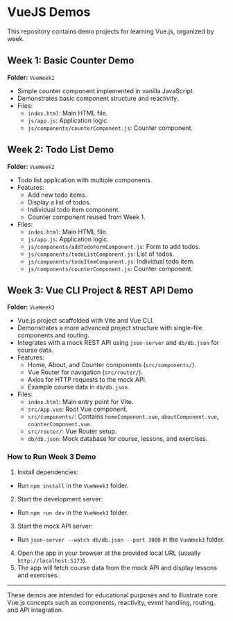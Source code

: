# VueJS Demos

This repository contains demo projects for learning Vue.js, organized by week.

## Week 1: Basic Counter Demo

**Folder:** `VueWeek1`

- Simple counter component implemented in vanilla JavaScript.
- Demonstrates basic component structure and reactivity.
- Files:
  - `index.html`: Main HTML file.
  - `js/app.js`: Application logic.
  - `js/components/counterComponent.js`: Counter component.

## Week 2: Todo List Demo

**Folder:** `VueWeek2`

- Todo list application with multiple components.
- Features:
  - Add new todo items.
  - Display a list of todos.
  - Individual todo item component.
  - Counter component reused from Week 1.
- Files:
  - `index.html`: Main HTML file.
  - `js/app.js`: Application logic.
  - `js/components/addTodoFormComponent.js`: Form to add todos.
  - `js/components/todoListComponent.js`: List of todos.
  - `js/components/todoItemComponent.js`: Individual todo item.
  - `js/components/counterComponent.js`: Counter component.


## Week 3: Vue CLI Project & REST API Demo

**Folder:** `VueWeek3`

- Vue.js project scaffolded with Vite and Vue CLI.
- Demonstrates a more advanced project structure with single-file components and routing.
- Integrates with a mock REST API using `json-server` and `db/db.json` for course data.
- Features:
  - Home, About, and Counter components (`src/components/`).
  - Vue Router for navigation (`src/router/`).
  - Axios for HTTP requests to the mock API.
  - Example course data in `db/db.json`.
- Files:
  - `index.html`: Main entry point for Vite.
  - `src/App.vue`: Root Vue component.
  - `src/components/`: Contains `homeComponent.vue`, `aboutComponent.vue`, `counterComponent.vue`.
  - `src/router/`: Vue Router setup.
  - `db/db.json`: Mock database for course, lessons, and exercises.

### How to Run Week 3 Demo

1. Install dependencies:
  - Run `npm install` in the `VueWeek3` folder.
2. Start the development server:
  - Run `npm run dev` in the `VueWeek3` folder.
3. Start the mock API server:
  - Run `json-server --watch db/db.json --port 3000` in the `VueWeek3` folder.
4. Open the app in your browser at the provided local URL (usually `http://localhost:5173`).
5. The app will fetch course data from the mock API and display lessons and exercises.

---

These demos are intended for educational purposes and to illustrate core Vue.js concepts such as components, reactivity, event handling, routing, and API integration.
